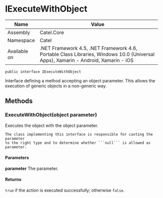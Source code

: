 

# IExecuteWithObject

Name|Value
---|---
Assembly|Catel.Core
Namespace|Catel
Available on|.NET Framework 4.5, .NET Framework 4.6, Portable Class Libraries, Windows 10.0 (Universal Apps), Xamarin - Android, Xamarin - iOS

```
public interface IExecuteWithObject
```

Interface defining a method accepting an object parameter. This allows the execution
    of generic objects in a non-generic way.



## Methods

### ExecuteWithObject(object parameter)

Executes the object with the object parameter.
    


    The class implementing this interface is responsible for casting the parameter
    to the right type and to determine whether ```null``` is allowed as parameter.

#### Parameters

**parameter**
The parameter.

#### Returns

```true``` if the action is executed successfully; otherwise ```false```.



